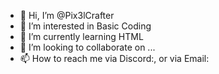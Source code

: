 - 👋 Hi, I’m @Pix3lCrafter
- 👀 I’m interested in Basic Coding
- 🌱 I’m currently learning HTML 
- 💞️ I’m looking to collaborate on ...
- 📫 How to reach me via Discord:, or via Email: 

<!---
Pix3lCrafter/Pix3lCrafter is a ✨ special ✨ repository because its `README.md` (this file) appears on your GitHub profile.
You can click the Preview link to take a look at your changes.
--->
